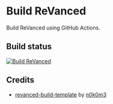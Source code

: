 # Build ReVanced

Build ReVanced using GitHub Actions.

## Build status

[![Build ReVanced](https://github.com/vietanhbui2000/build-revanced/actions/workflows/build-revanced.yml/badge.svg)](https://github.com/vietanhbui2000/build-revanced/actions/workflows/build-revanced.yml)

## Credits

- [revanced-build-template](https://github.com/n0k0m3/revanced-build-template) by [n0k0m3](https://github.com/n0k0m3)
